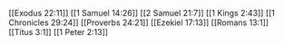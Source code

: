 [[Exodus 22:11]]
[[1 Samuel 14:26]]
[[2 Samuel 21:7]]
[[1 Kings 2:43]]
[[1 Chronicles 29:24]]
[[Proverbs 24:21]]
[[Ezekiel 17:13]]
[[Romans 13:1]]
[[Titus 3:1]]
[[1 Peter 2:13]]
